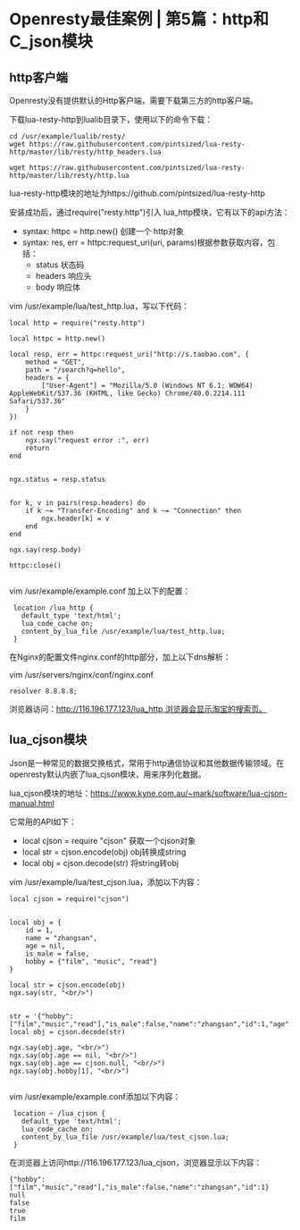 # Openresty最佳案例 | 第5篇：http和C_json模块

## http客户端

Openresty没有提供默认的Http客户端，需要下载第三方的http客户端。

<!--more-->

下载lua-resty-http到lualib目录下，使用以下的命令下载：

```
cd /usr/example/lualib/resty/  
wget https://raw.githubusercontent.com/pintsized/lua-resty-http/master/lib/resty/http_headers.lua  

wget https://raw.githubusercontent.com/pintsized/lua-resty-http/master/lib/resty/http.lua  

```

lua-resty-http模块的地址为https://github.com/pintsized/lua-resty-http

安装成功后，通过require("resty.http")引入 lua_http模块，它有以下的api方法：

- syntax: httpc = http.new() 创建一个 http对象
- syntax: res, err = httpc:request_uri(uri, params)根据参数获取内容，包括：
  - status 状态码
  - headers 响应头
  - body 响应体


vim /usr/example/lua/test_http.lua，写以下代码：

```
local http = require("resty.http")  

local httpc = http.new()  
  
local resp, err = httpc:request_uri("http://s.taobao.com", {  
    method = "GET",  
    path = "/search?q=hello",  
    headers = {  
        ["User-Agent"] = "Mozilla/5.0 (Windows NT 6.1; WOW64) AppleWebKit/537.36 (KHTML, like Gecko) Chrome/40.0.2214.111 Safari/537.36"  
    }  
})  
  
if not resp then  
    ngx.say("request error :", err)  
    return  
end  
  
 
ngx.status = resp.status  
  
  
for k, v in pairs(resp.headers) do  
    if k ~= "Transfer-Encoding" and k ~= "Connection" then  
        ngx.header[k] = v  
    end  
end  
  
ngx.say(resp.body)  
  
httpc:close()  


```

vim /usr/example/example.conf 加上以下的配置：

```
 location /lua_http {
   default_type 'text/html';
   lua_code_cache on;
   content_by_lua_file /usr/example/lua/test_http.lua;
 }

```
在Nginx的配置文件nginx.conf的http部分，加上以下dns解析：
 
vim /usr/servers/nginx/conf/nginx.conf
 
```
resolver 8.8.8.8;  

```

浏览器访问：http://116.196.177.123/lua_http,浏览器会显示淘宝的搜索页。

## lua_cjson模块

Json是一种常见的数据交换格式，常用于http通信协议和其他数据传输领域。在openresty默认内嵌了lua_cjson模块，用来序列化数据。

lua_cjson模块的地址：https://www.kyne.com.au/~mark/software/lua-cjson-manual.html

它常用的API如下：

- local cjson = require "cjson" 获取一个cjson对象
- local str = cjson.encode(obj) obj转换成string
- local obj = cjson.decode(str) 将string转obj

vim /usr/example/lua/test_cjson.lua，添加以下内容：

```
local cjson = require("cjson")  
  

local obj = {  
    id = 1,  
    name = "zhangsan",  
    age = nil,  
    is_male = false,  
    hobby = {"film", "music", "read"}  
}  
  
local str = cjson.encode(obj)  
ngx.say(str, "<br/>")  
  
 
str = '{"hobby":["film","music","read"],"is_male":false,"name":"zhangsan","id":1,"age":null}'  
local obj = cjson.decode(str)  
  
ngx.say(obj.age, "<br/>")  
ngx.say(obj.age == nil, "<br/>")  
ngx.say(obj.age == cjson.null, "<br/>")  
ngx.say(obj.hobby[1], "<br/>")  


```
vim /usr/example/example.conf添加以下内容：

```
 location ~ /lua_cjson {  
   default_type 'text/html';  
   lua_code_cache on;  
   content_by_lua_file /usr/example/lua/test_cjson.lua;  
 }   

```


在浏览器上访问http://116.196.177.123/lua_cjson，浏览器显示以下内容：

```
{"hobby":["film","music","read"],"is_male":false,"name":"zhangsan","id":1}
null
false
true
film


```